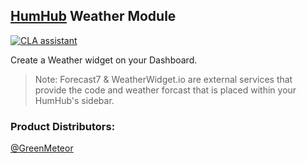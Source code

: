 
## [HumHub](https://www.humhub.org/en) Weather Module
[![CLA assistant](https://cla-assistant.io/readme/badge/GreenMeteor/humhub-weather-module)](https://cla-assistant.io/GreenMeteor/humhub-weather-module)

Create a Weather widget on your Dashboard.

> Note: Forecast7 & WeatherWidget.io are external services that provide the code and weather forcast that is placed within your HumHub's sidebar.

### __Product Distributors:__
[@GreenMeteor](https://github.com/GreenMeteor)
